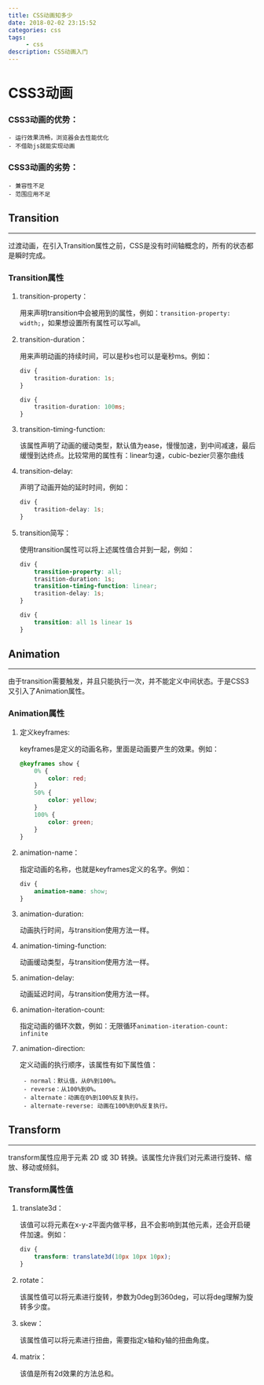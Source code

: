```yaml
---
title: CSS动画知多少
date: 2018-02-02 23:15:52
categories: css
tags:
     - css
description: CSS动画入门
---
```

# CSS3动画

### CSS3动画的优势：

	- 运行效果流畅，浏览器会去性能优化
	- 不借助js就能实现动画

### CSS3动画的劣势：

	- 兼容性不足
	- 范围应用不足

## Transition
---
过渡动画，在引入Transition属性之前，CSS是没有时间轴概念的，所有的状态都是瞬时完成。

### Transition属性

1. transition-property：
	
	用来声明transition中会被用到的属性，例如：`transition-property: width;`，如果想设置所有属性可以写all。

2. transition-duration：

	用来声明动画的持续时间，可以是秒s也可以是毫秒ms。例如：

	```css
	div {
	    trasition-duration: 1s;
	}
	
	div {
	    trasition-duration: 100ms;
	}
	```

3. transition-timing-function:
	
	该属性声明了动画的缓动类型，默认值为ease，慢慢加速，到中间减速，最后缓慢到达终点。比较常用的属性有：linear匀速，cubic-bezier贝塞尔曲线

4. transition-delay:

	声明了动画开始的延时时间，例如：

	```css
	div {
	    trasition-delay: 1s;
	}
	```

5. transition简写：

	使用transition属性可以将上述属性值合并到一起，例如：

	```css
	div {
	    transition-property: all;
	    trasition-duration: 1s;
	    transition-timing-function: linear;
	    trasition-delay: 1s;
	}
	
	div {
	    transition: all 1s linear 1s
	}
	```

## Animation
---

由于transition需要触发，并且只能执行一次，并不能定义中间状态。于是CSS3又引入了Animation属性。

### Animation属性

1. 定义keyframes:
	
	keyframes是定义的动画名称，里面是动画要产生的效果。例如：

	```css
	@keyframes show {
	    0% {
	        color: red;
	    }
	    50% {
	        color: yellow;
	    }
	    100% {
	        color: green;
	    }
	}
	```

2. animation-name：

	指定动画的名称，也就是keyframes定义的名字。例如：

	```css
	div {
	    animation-name: show;
	}
	```

3. animation-duration:

	动画执行时间，与transition使用方法一样。

4. animation-timing-function:

	动画缓动类型，与transition使用方法一样。

5. animation-delay:

	动画延迟时间，与transition使用方法一样。

6. animation-iteration-count:
	
	指定动画的循环次数，例如：无限循环`animation-iteration-count: infinite`

7. animation-direction:

	定义动画的执行顺序，该属性有如下属性值：

		- normal：默认值，从0%到100%。
		- reverse：从100%到0%。
		- alternate：动画在0%到100%反复执行。
		- alternate-reverse: 动画在100%到0%反复执行。

## Transform
---

transform属性应用于元素 2D 或 3D 转换。该属性允许我们对元素进行旋转、缩放、移动或倾斜。

### Transform属性值

1. translate3d：

	该值可以将元素在x-y-z平面内做平移，且不会影响到其他元素，还会开启硬件加速。例如：

	```css
	div {
	    transform: translate3d(10px 10px 10px);
	}
	```

2. rotate：

	该属性值可以将元素进行旋转，参数为0deg到360deg，可以将deg理解为旋转多少度。

3. skew： 

	该属性值可以将元素进行扭曲，需要指定x轴和y轴的扭曲角度。

4. matrix：

	该值是所有2d效果的方法总和。


